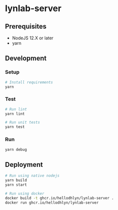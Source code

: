# lynlab-server
## Prerequisites
* NodeJS 12.X or later
* yarn

## Development
### Setup
```sh
# Install requirements
yarn
```

### Test
```sh
# Run lint
yarn lint

# Run unit tests
yarn test
```

### Run
```sh
yarn debug
```

## Deployment
```bash
# Run using native nodejs
yarn build
yarn start

# Run using docker
docker build -t ghcr.io/hellodhlyn/lynlab-server .
docker run ghcr.io/hellodhlyn/lynlab-server
```
